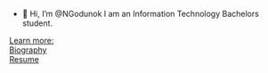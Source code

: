 - 👋 Hi, I’m @NGodunok
I am an Information Technology Bachelors student.

<u>Learn more:</u>  
[Biography](https://github.com/NGodunok/NGodunok/blob/main/BIO.md)  
[Resume]()
